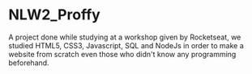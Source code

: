 # NLW2_Proffy
A project done while studying at a workshop given by Rocketseat, we studied HTML5, CSS3, Javascript, SQL and NodeJs in order to make a website from scratch even those who didn't know any programming beforehand.
